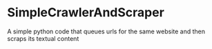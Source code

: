 # SimpleCrawlerAndScraper
A simple python code that queues urls for the same website and then scraps its textual content
